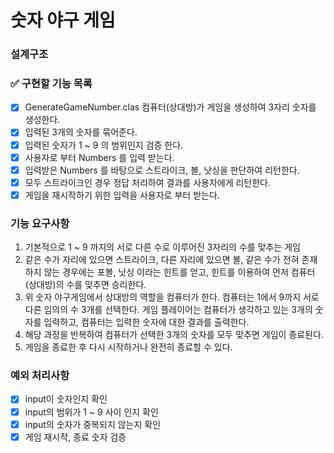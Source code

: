 # 숫자 야구 게임

### 설계구조

### ✅ 구현할 기능 목록

- [x] GenerateGameNumber.clas 컴퓨터(상대방)가 게임을 생성하여 3자리 숫자를 생성한다.   
- [x] 입력된 3개의 숫자를 묶어준다.
- [x] 입력된 숫자가 1 ~ 9 의 범위인지 검증 한다.
- [x] 사용자로 부터 Numbers 를 입력 받는다.
- [x] 입력받은 Numbers 를 바탕으로 스트라이크, 볼, 낫싱을 판단하여 리턴한다.
- [x] 모두 스트라이크인 경우 정답 처리하여 결과를 사용자에게 리턴한다.
- [x] 게임을 재시작하기 위한 입력을 사용자로 부터 받는다.

### 기능 요구사항

1. 기본적으로 1 ~ 9 까지의 서로 다른 수로 이루어진 3자리의 수를 맞추는 게임
2. 같은 수가 자리에 있으면 스트라이크, 다른 자리에 있으면 볼, 같은 수가 전혀 존재 하지 않는 경우에는 포볼, 낫싱 이라는 힌트를 얻고,
힌트를 이용하여 먼저 컴퓨터(상대방)의 수를 맞추면 승리한다.
3. 위 숫자 야구게임에서 상대방의 역할을 컴퓨터가 한다. 컴퓨터는 1에서 9까지 서로 다른 임의의 수 3개를 선택한다. 게임 플레이어는 컴퓨터가 생각하고 있는 3개의 숫자를 입력하고, 
컴퓨터는 입력한 숫자에 대한 결과를 출력한다.
4. 해당 과정을 반복하여 컴퓨터가 선택한 3개의 숫자를 모두 맞추면 게임이 종료된다.
5. 게임을 종료한 후 다시 시작하거나 완전히 종료할 수 있다.

### 예외 처리사항

- [x] input이 숫자인지 확인
- [x] input의 범위가 1 ~ 9 사이 인지 확인
- [x] input의 숫자가 중복되지 않는지 확인
- [x] 게임 재시작, 종료 숫자 검증
